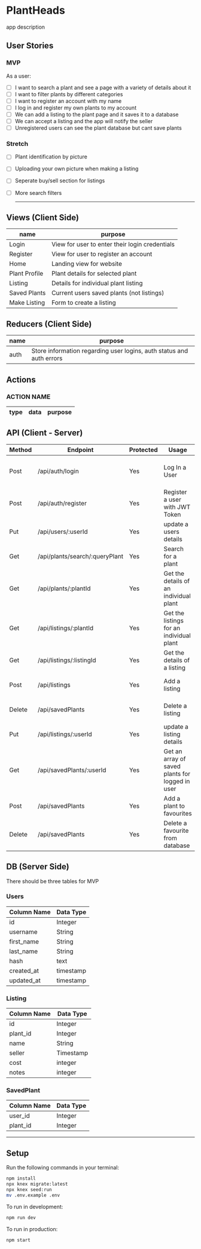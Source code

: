 # PlantHeads


app description

## User Stories

### MVP

As a user:
- [ ] I want to search a plant and see a page with a variety of details about it
- [ ] I want to filter plants by different categories
- [ ] I want to register an account with my name
- [ ] I log in and register my own plants to my account
- [ ] We can add a listing to the plant page and it saves it to a database
- [ ] We can accept a listing and the app will notify the seller
- [ ] Unregistered users can see the plant database but cant save plants

### Stretch
- [ ] Plant identification by picture
- [ ] Uploading your own picture when making a listing
- [ ] Seperate buy/sell section for listings
- [ ] More search filters

  ---

## Views (Client Side)
  | name | purpose |
  | --- | --- |
  | Login | View for user to enter their login credentials |
  | Register | View for user to register an account |
  | Home | Landing view for website |
  | Plant Profile | Plant details for selected plant |
  | Listing | Details for individual plant listing |
  | Saved Plants | Current users saved plants (not listings) |
  | Make Listing | Form to create a listing |


## Reducers (Client Side)

  | name | purpose |
  | --- | --- |
  | auth | Store information regarding user logins, auth status and auth errors |

 ## Actions

 ### ACTION NAME

 | type | data | purpose |
 | --- | --- | --- |



## API (Client - Server)

| Method | Endpoint | Protected | Usage | Response |
| --- | --- | --- | --- | --- |
| Post | /api/auth/login | Yes | Log In a User | The Users JWT Token |
| Post | /api/auth/register | Yes | Register a user with JWT Token | The Users JWT Token |
| Put | /api/users/:userId | Yes | update a users details | 200 status code |
| Get | /api/plants/search/:queryPlant | Yes | Search for a plant | An array of plants |
| Get | /api/plants/:plantId | Yes | Get the details of an individual plant | An array of plants |
| Get | /api/listings/:plantId | Yes | Get the listings for an individual plant | A plant object |
| Get | /api/listings/:listingId | Yes | Get the details of a listing | A listing object |
| Post | /api/listings | Yes | Add a listing | 201 status code |
| Delete | /api/savedPlants | Yes | Delete a listing | 200 status code |
| Put | /api/listings/:userId | Yes | update a listing details | 200 status code |
| Get | /api/savedPlants/:userId | Yes | Get an array of saved plants for logged in user | An array of plants |
| Post | /api/savedPlants | Yes | Add a plant to favourites | 201 status code |
| Delete | /api/savedPlants | Yes | Delete a favourite from database | 200 status code |


## DB (Server Side)
  There should be three tables for MVP

### Users
  | Column Name | Data Type |
  | --- | --- |
  | id | Integer |
  | username | String |
  | first_name | String |
  | last_name | String |
  | hash | text |
  | created_at | timestamp |
  | updated_at | timestamp |

### Listing
  | Column Name | Data Type |
  | --- | --- |
  | id | Integer |
  | plant_id | Integer |
  | name | String |
  | seller | Timestamp |
  | cost | integer |
  | notes | integer |
  
### SavedPlant

 | Column Name | Data Type |
 | --- | --- |
 | user_id | Integer |
 | plant_id | Integer |

 ---

## Setup

Run the following commands in your terminal:

```sh
npm install
npx knex migrate:latest
npx knex seed:run
mv .env.example .env
```

To run in development:
```sh
npm run dev
```

To run in production:
```sh
npm start
```


